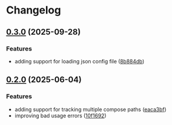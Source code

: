 # Changelog

## [0.3.0](https://github.com/gnugomez/voyage/compare/v0.2.0...v0.3.0) (2025-09-28)


### Features

* adding support for loading json config file ([8b884db](https://github.com/gnugomez/voyage/commit/8b884db32a991a51112a5de540a89b0c838ca1ab))

## [0.2.0](https://github.com/gnugomez/voyage/compare/v0.1.3...v0.2.0) (2025-06-04)


### Features

* adding support for tracking multiple compose paths ([eaca3bf](https://github.com/gnugomez/voyage/commit/eaca3bfd62157f457207fb211d1f3406e63caba5))
* improving bad usage errors ([10f1692](https://github.com/gnugomez/voyage/commit/10f169273cc6b035b6a3965c492b51b7da369e9a))
